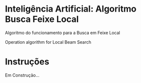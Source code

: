 # Inteligência Artificial: Algoritmo Busca Feixe Local

Algoritmo do funcionamento para a Busca em Feixe Local 

Operation algorithm for Local Beam Search

# Instruções

Em Construção...